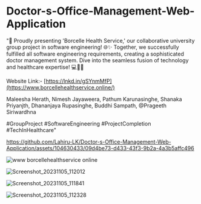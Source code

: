 # Doctor-s-Office-Management-Web-Application
"🚀 Proudly presenting 'Borcelle Health Service,' our collaborative university group project in software engineering! 🌐✨ Together, we successfully fulfilled all software engineering requirements, creating a sophisticated doctor management system. Dive into the seamless fusion of technology and healthcare expertise! 💻👩‍⚕️

Website Link:- [https://lnkd.in/gSYnmMfP](https://www.borcellehealthservice.online/)

Maleesha Herath,
Nimesh Jayaweera,
Pathum Karunasinghe,
Shanaka Priyanjth,
Dhananjaya Rupasinghe,
Buddhi Sampath,
@Prageeth Siriwardhna

#GroupProject #SoftwareEngineering #ProjectCompletion #TechInHealthcare"

https://github.com/Lahiru-LK/Doctor-s-Office-Management-Web-Application/assets/104630433/09d4be73-d433-43f3-9b2a-4a3b5affc496



![www borcellehealthservice online](https://github.com/Lahiru-LK/Doctor-s-Office-Management-Web-Application/assets/104630433/ea28b55e-755c-494a-aa58-69b1ecceabbc)

![Screenshot_20231105_112012](https://github.com/Lahiru-LK/Doctor-s-Office-Management-Web-Application/assets/104630433/13b62641-a651-4485-96a2-54d0b7181972)

![Screenshot_20231105_111841](https://github.com/Lahiru-LK/Doctor-s-Office-Management-Web-Application/assets/104630433/dcda2dc0-fe9e-42fe-b072-d5a8b1915312)

![Screenshot_20231105_112328](https://github.com/Lahiru-LK/Doctor-s-Office-Management-Web-Application/assets/104630433/c8445ba0-9196-411f-adff-a4ff5705e506)

